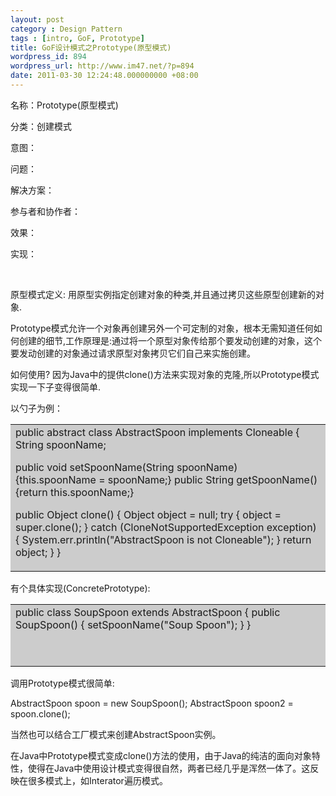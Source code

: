 ```yaml
---
layout: post
category : Design Pattern
tags : [intro, GoF, Prototype]
title: GoF设计模式之Prototype(原型模式)
wordpress_id: 894
wordpress_url: http://www.im47.net/?p=894
date: 2011-03-30 12:24:48.000000000 +08:00
---
```

名称：Prototype(原型模式)

分类：创建模式

意图：

问题：

解决方案：

参与者和协作者：

效果：

实现：

&nbsp;

原型模式定义:
用原型实例指定创建对象的种类,并且通过拷贝这些原型创建新的对象.

Prototype模式允许一个对象再创建另外一个可定制的对象，根本无需知道任何如何创建的细节,工作原理是:通过将一个原型对象传给那个要发动创建的对象，这个要发动创建的对象通过请求原型对象拷贝它们自己来实施创建。

如何使用?
因为Java中的提供clone()方法来实现对象的克隆,所以Prototype模式实现一下子变得很简单.

以勺子为例：
<table border="0" cellspacing="3" cellpadding="3" width="96%">
<tbody>
<tr>
<td bgcolor="#CCCCCC">public abstract class AbstractSpoon implements Cloneable
{
String spoonName;

public void setSpoonName(String spoonName) {this.spoonName = spoonName;}
public String getSpoonName() {return this.spoonName;}

public Object clone()
{
Object object = null;
try {
object = super.clone();
} catch (CloneNotSupportedException exception) {
System.err.println("AbstractSpoon is not Cloneable");
}
return object;
}
}</td>
</tr>
</tbody>
</table>
有个具体实现(ConcretePrototype):
<table border="0" cellspacing="3" cellpadding="3" width="92%">
<tbody>
<tr>
<td bgcolor="#CCCCCC">public class SoupSpoon extends AbstractSpoon
{
public SoupSpoon()
{
setSpoonName("Soup Spoon");
}
}

&nbsp;</td>
</tr>
</tbody>
</table>
调用Prototype模式很简单:

AbstractSpoon spoon = new SoupSpoon();
AbstractSpoon spoon2 = spoon.clone();

当然也可以结合工厂模式来创建AbstractSpoon实例。

在Java中Prototype模式变成clone()方法的使用，由于Java的纯洁的面向对象特性，使得在Java中使用设计模式变得很自然，两者已经几乎是浑然一体了。这反映在很多模式上，如Interator遍历模式。

&nbsp;
